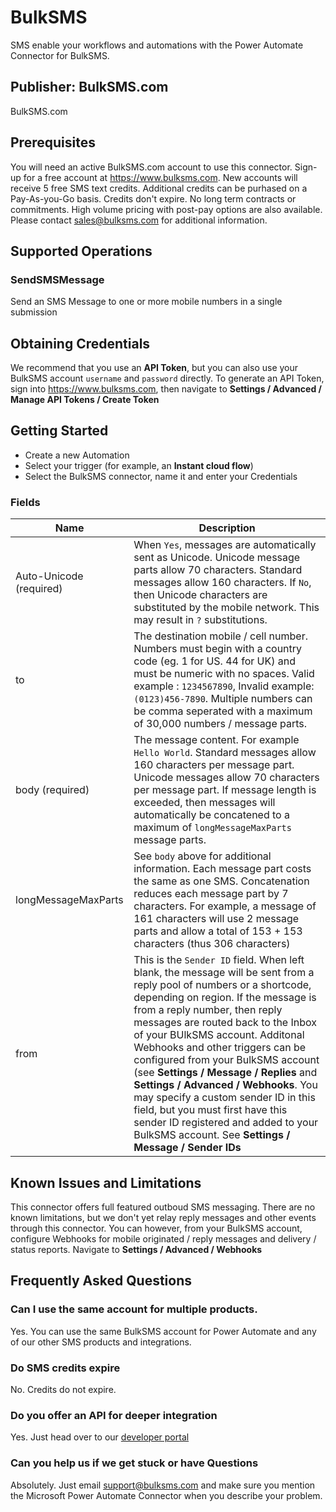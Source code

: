 # BulkSMS
SMS enable your workflows and automations with the Power Automate Connector for BulkSMS.

## Publisher: BulkSMS.com
BulkSMS.com ​

## Prerequisites
You will need an active BulkSMS.com account to use this connector. Sign-up for a free account at https://www.bulksms.com. New accounts will receive 5 free SMS text credits. Additional credits can be purhased on a Pay-As-you-Go basis. Credits don't expire. No long term contracts or commitments. High volume pricing with post-pay options are also available. Please contact sales@bulksms.com for additional information.

## Supported Operations

### SendSMSMessage
Send an SMS Message to one or more mobile numbers in a single submission


## Obtaining Credentials
We recommend that you use an **API Token**, but you can also use your BulkSMS account `username` and `password` directly. To generate an API Token, sign into https://www.bulksms.com, then navigate to **Settings / Advanced /  Manage API Tokens / Create Token**

## Getting Started
- Create a new Automation 
- Select your trigger (for example, an **Instant cloud flow**)
- Select the BulkSMS connector, name it and enter your Credentials

### Fields
| Name | Description |
| ------ | ------ |
| Auto-Unicode (required) | When `Yes`, messages are automatically sent as Unicode. Unicode message parts allow 70 characters. Standard messages allow 160 characters. If `No`, then Unicode characters are substituted by the mobile network. This may result in `?` substitutions.  |
| to | The destination mobile / cell number. Numbers must begin with a country code (eg. 1 for US. 44 for UK) and must be numeric with no spaces.  Valid example : `1234567890`, Invalid example: `(0123)456-7890`. Multiple numbers can be comma seperated with a maximum of 30,000 numbers / message parts. |
| body (required) | The message content. For example `Hello World`. Standard messages allow 160 characters per message part. Unicode messages allow 70 characters per message part. If message length is exceeded, then messages will automatically be concatened to a maximum of `longMessageMaxParts` message parts. |
| longMessageMaxParts | See `body` above for additional information. Each message part costs the same as one SMS. Concatenation reduces each message part by 7 characters. For example, a message of 161 characters will use 2 message parts and allow a total of 153 + 153 characters (thus 306 characters) |
| from | This is the `Sender ID` field. When left blank, the message will be sent from a reply pool of numbers or a shortcode, depending on region. If the message is from a reply number, then reply messages are routed back to the Inbox of your BUlkSMS account. Additonal Webhooks and other triggers can be configured from your BulkSMS account (see **Settings / Message / Replies** and **Settings / Advanced / Webhooks**. You may specify a custom sender ID in this field, but you must first have this sender ID registered and added to your BulkSMS account. See **Settings / Message / Sender IDs**  |


## Known Issues and Limitations
This connector offers full featured outboud SMS messaging. There are no known limitations, but we don't yet relay reply messages and other events through this connector. You can however, from your BulkSMS account, configure Webhooks for mobile originated / reply messages and delivery / status reports. Navigate to **Settings / Advanced / Webhooks**

## Frequently Asked Questions

### Can I use the same account for multiple products.
Yes. You can use the same BulkSMS account for Power Automate and any of our other SMS products and integrations.
### Do SMS credits expire
No. Credits do not expire.
### Do you offer an API for deeper integration
Yes. Just head over to our [developer portal](https://www.bulksms.com/developer/)
### Can you help us if we get stuck or have Questions
Absolutely. Just email support@bulksms.com and make sure you mention the Microsoft Power Automate Connector when you describe your problem.





